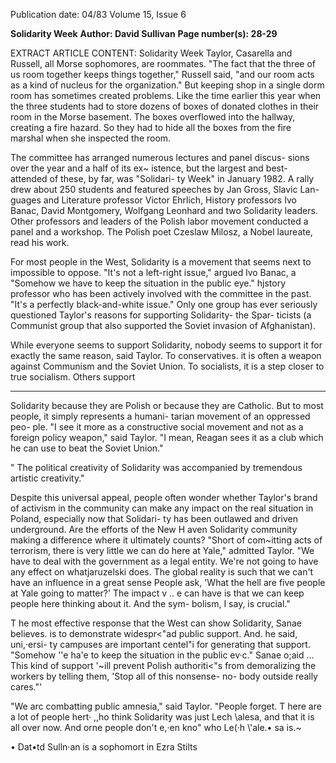 Publication date: 04/83
Volume 15, Issue 6

**Solidarity Week**
**Author: David Sullivan**
**Page number(s): 28-29**

EXTRACT ARTICLE CONTENT:
Solidarity Week
Taylor, Casarella and Russell, all 
Morse sophomores, are roommates. 
"The fact that the three of us room 
together keeps things together," 
Russell said, "and our room acts as a 
kind of nucleus for the organization." 
But keeping shop in a single dorm 
room has sometimes created problems. 
Like the time earlier this year when the 
three students had to store dozens of 
boxes of donated clothes in their room 
in the Morse basement. The boxes 
overflowed into the hallway, creating a 
fire hazard. So they had to hide all the 
boxes from the fire marshal when she 
inspected the room. 

The committee 
has arranged 
numerous lectures and panel discus-
sions over the year and a half of its ex~ 
istence, but the largest and best-
attended of these, by far, was "Solidari-
ty Week" in January 1982. A rally 
drew about 250 students and featured 
speeches by Jan Gross, Slavic Lan-
guages and Literature professor Victor 
Ehrlich, History professors Ivo Banac, 
David Montgomery, 
Wolfgang 
Leonhard and two Solidarity leaders. 
Other professors and leaders of the 
Polish labor movement conducted a 
panel and a workshop. The Polish poet 
Czeslaw Milosz, a Nobel laureate, 
read his work. 

For most people in the West, 
Solidarity is a movement that seems 
next to impossible to oppose. "It's not a 
left-right issue," argued lvo Banac, a 
"Somehow we have to keep 
the situation in the public 
eye." 
hjstory professor who has been actively 
involved with the committee in the 
past. "It's a perfectly black-and-white 
issue." Only one group has ever 
seriously questioned Taylor's reasons 
for supporting Solidarity- the Spar-
ticists (a Communist group that also 
supported the Soviet invasion of 
Afghanistan). 

While everyone seems to support 
Solidarity, nobody seems to support it 
for exactly the same reason, said 
Taylor. To conservatives. it is often a 
weapon against Communism and the 
Soviet Union. To socialists, it is a step 
closer to true socialism. Others support


---

Solidarity because they are Polish or 
because they are Catholic. But to most 
people, it simply represents a humani-
tarian movement of an oppressed peo-
ple. "I see it more as a constructive 
social movement and not as a foreign 
policy weapon," said Taylor. "I mean, 
Reagan sees it as a club which he can 
use to beat the Soviet Union." 

" The political creativity of 
Solidarity was accompanied 
by tremendous artistic 
creativity." 

Despite this universal appeal, people 
often wonder whether Taylor's brand 
of activism in the community can 
make any impact on the real situation 
in Poland, especially now that Solidari-
ty has been outlawed and driven 
underground. Are the efforts of the 
New 
H aven Solidarity community 
making a difference where it ultimately 
counts? "Short of com~itting acts of 
terrorism, there is very little we can do 
here at Yale," admitted Taylor. "We 
have to deal with the government as a 
legal entity. We're not going to have 
any effect on whatjaruzelski does. The 
global reality is such that we can't have 
an influence in a great sense People 
ask, 'What the hell are five people at 
Yale going to matter?' The impact v .. e 
can have is that we can keep people 
here thinking about it. And the sym-
bolism, I say, is crucial." 

T he most effective response that the 
West can show Solidarity, Sanae 
believes. is to demonstrate widespr<"ad 
public support. And. he said, uni,·ersi-
ty campuses are important centel"i for 
generating that support. "Somehow ''e 
ha\'e to keep the situation in the public 
ev·c." Sanae o;aid ... This kind of support 
'~ill prevent Polish authoriti<"s from 
demoralizing the workers by telling 
them, 'Stop all of this nonsense- no-
body outside really cares."' 

"We arc combatting public 
amnesia," said Taylor. "People forget. 
T here are a lot of people hert· ,,ho 
think Solidarity was just Lech \\alesa, 
and that it is all over now. And orne 
people don't e,·en kno" who Le(·h 
\\'ale.• sa is.~ 

• 
Dat•td Sulln·an is a sophomort in Ezra 
Stilts
